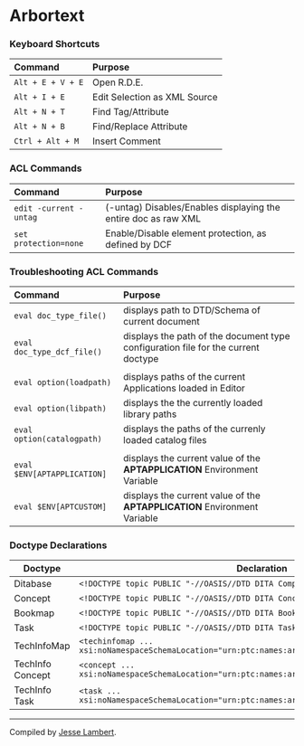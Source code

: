  # Arbortext #

### Keyboard Shortcuts ###

| Command  | Purpose |
| :---------------- | :----------------|
| `Alt + E + V + E` | Open R.D.E. |
| `Alt + I + E`     | Edit Selection as XML Source |
| `Alt + N + T`     | Find Tag/Attribute |
| `Alt + N + B`     | Find/Replace Attribute |
| `Ctrl + Alt + M`  | Insert Comment |

### ACL Commands ###
| Command  | Purpose |
| :-------------------------- | :----------- | 
| `edit -current -untag` | (-untag) Disables/Enables displaying the entire doc as raw XML |
| `set protection=none` | Enable/Disable element protection, as defined by DCF |

### Troubleshooting ACL Commands ###
| Command  | Purpose |
| :-------------------------- | :----------- |
| `eval doc_type_file()`      | displays path to DTD/Schema of current document |
| `eval doc_type_dcf_file()`  | displays the path of the document type configuration file for the current doctype |
|                     |                                         |
| `eval option(loadpath)`     | displays paths of the current Applications loaded in Editor|
| `eval option(libpath)`      | displays the the currently loaded library paths |
| `eval option(catalogpath)`  | displays the paths of the currenly loaded catalog files |
|                             |                                                 |
| `eval $ENV[APTAPPLICATION]` | displays the current value of the **APTAPPLICATION** Environment Variable| 
| `eval $ENV[APTCUSTOM]`	  | displays the current value of the **APTAPPLICATION** Environment Variable |

### Doctype Declarations ###

| Doctype | Declaration |
|  ------   | ------    | 
| Ditabase |`<!DOCTYPE topic PUBLIC "-//OASIS//DTD DITA Composite//EN" "ditabase.dtd">`|
| Concept |`<!DOCTYPE topic PUBLIC "-//OASIS//DTD DITA Concept//EN" "concept.dtd">`|
| Bookmap |`<!DOCTYPE topic PUBLIC "-//OASIS//DTD DITA BookMap//EN" "bookmap.dtd">`|
| Task |`<!DOCTYPE topic PUBLIC "-//OASIS//DTD DITA Task//EN" "task.dtd">`|
| TechInfoMap | `<techinfomap ... xsi:noNamespaceSchemaLocation="urn:ptc:names:arbortext:dita:xsd:techinfomap.xsd` |
| TechInfo Concept | `<concept ... xsi:noNamespaceSchemaLocation="urn:ptc:names:arbortext:dita:xsd:techinfo.xsd>` |
| TechInfo Task | `<task ... xsi:noNamespaceSchemaLocation="urn:ptc:names:arbortext:dita:xsd:techinfo.xsd>`|
 


----

Compiled by [Jesse Lambert](https://github.com/indepic).